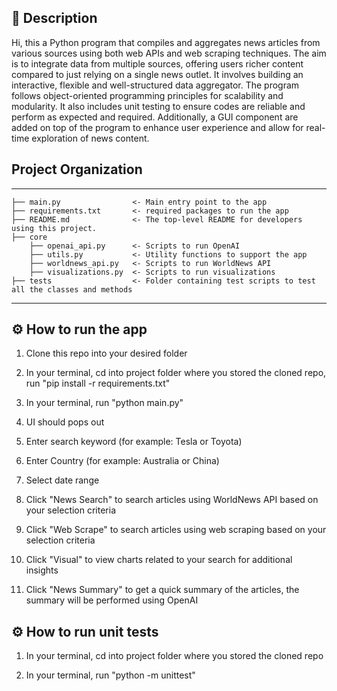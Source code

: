 ## 📝 Description
Hi, this a Python program that compiles and aggregates news articles from various sources using both web APIs and web scraping techniques. The aim is to integrate data from multiple sources, offering users richer content compared to just relying on a single news outlet. It involves building an interactive, flexible and well-structured data aggregator. The program follows object-oriented programming principles for scalability and modularity. It also includes unit testing to ensure codes are reliable and perform as expected and required. Additionally, a GUI component are added on top of the program to enhance user experience and allow for real-time exploration of news content.

## Project Organization
------------

    ├── main.py                <- Main entry point to the app
    ├── requirements.txt       <- required packages to run the app
    ├── README.md              <- The top-level README for developers using this project.
    ├── core
        ├── openai_api.py      <- Scripts to run OpenAI
        ├── utils.py           <- Utility functions to support the app
        ├── worldnews_api.py   <- Scripts to run WorldNews API
        ├── visualizations.py  <- Scripts to run visualizations
    ├── tests                  <- Folder containing test scripts to test all the classes and methods

------------
## ⚙️ How to run the app
1. Clone this repo into your desired folder

2. In your terminal, cd into project folder where you stored the cloned repo, run "pip install -r requirements.txt"

3. In your terminal, run "python main.py"

4. UI should pops out

5. Enter search keyword (for example: Tesla or Toyota)

6. Enter Country (for example: Australia or China)
  
7. Select date range
 
8. Click "News Search" to search articles using WorldNews API based on your selection criteria

9. Click "Web Scrape" to search articles using web scraping based on your selection criteria
  
11. Click "Visual" to view charts related to your search for additional insights

12. Click "News Summary" to get a quick summary of the articles, the summary will be performed using OpenAI

## ⚙️ How to run unit tests

1. In your terminal, cd into project folder where you stored the cloned repo

2. In your terminal, run "python -m unittest"
